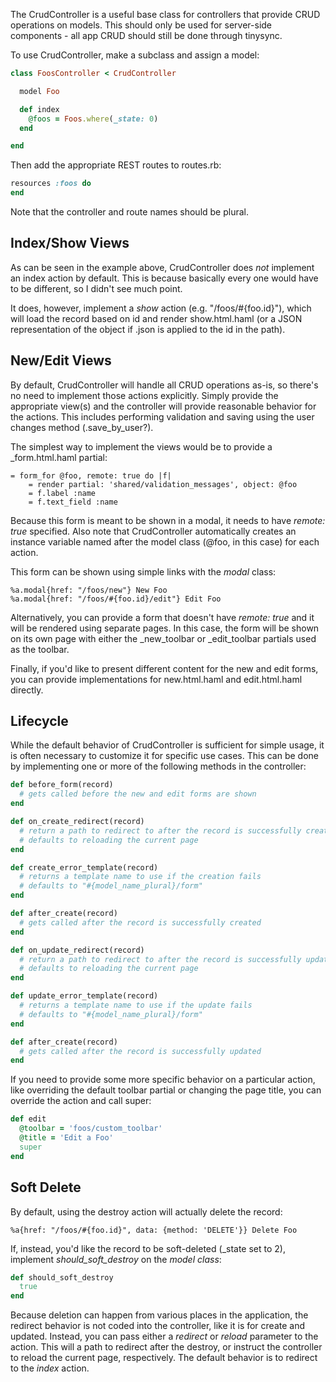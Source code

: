The CrudController is a useful base class for controllers that provide CRUD operations on models. This should only be used for server-side components - all app CRUD should still be done through tinysync.

To use CrudController, make a subclass and assign a model:

```ruby
class FoosController < CrudController 

  model Foo

  def index
    @foos = Foos.where(_state: 0)
  end

end
```

Then add the appropriate REST routes to routes.rb:

```ruby
resources :foos do 
end
```

Note that the controller and route names should be plural.

## Index/Show Views

As can be seen in the example above, CrudController does *not* implement an index action by default. This is because basically every one would have to be different, so I didn't see much point. 

It does, however, implement a *show* action (e.g. "/foos/#{foo.id}"), which will load the record based on id and render show.html.haml (or a JSON representation of the object if .json is applied to the id in the path).

## New/Edit Views

By default, CrudController will handle all CRUD operations as-is, so there's no need to implement those actions explicitly. Simply provide the appropriate view(s) and the controller will provide reasonable behavior for the actions. This includes performing validation and saving using the user changes method (.save_by_user?).

The simplest way to implement the views would be to provide a _form.html.haml partial:

```haml
= form_for @foo, remote: true do |f|
    = render partial: 'shared/validation_messages', object: @foo
    = f.label :name
    = f.text_field :name
```

Because this form is meant to be shown in a modal, it needs to have *remote: true* specified. Also note that CrudController automatically creates an instance variable named after the model class (@foo, in this case) for each action.

This form can be shown using simple links with the *modal* class: 

```haml
%a.modal{href: "/foos/new"} New Foo
%a.modal{href: "/foos/#{foo.id}/edit"} Edit Foo
```

Alternatively, you can provide a form that doesn't have *remote: true* and it will be rendered using separate pages. In this case, the form will be shown on its own page with either the _new_toolbar or _edit_toolbar partials used as the toolbar.

Finally, if you'd like to present different content for the new and edit forms, you can provide implementations for new.html.haml and edit.html.haml directly. 

## Lifecycle

While the default behavior of CrudController is sufficient for simple usage, it is often necessary to customize it for specific use cases. This can be done by implementing one or more of the following methods in the controller:

```ruby
def before_form(record)
  # gets called before the new and edit forms are shown
end

def on_create_redirect(record)
  # return a path to redirect to after the record is successfully created
  # defaults to reloading the current page
end

def create_error_template(record)
  # returns a template name to use if the creation fails
  # defaults to "#{model_name_plural}/form"
end

def after_create(record)
  # gets called after the record is successfully created
end

def on_update_redirect(record)
  # return a path to redirect to after the record is successfully updated
  # defaults to reloading the current page
end

def update_error_template(record)
  # returns a template name to use if the update fails
  # defaults to "#{model_name_plural}/form"
end

def after_create(record)
  # gets called after the record is successfully updated
end
```

If you need to provide some more specific behavior on a particular action, like overriding the default toolbar partial or changing the page title, you can override the action and call super:

```ruby
def edit
  @toolbar = 'foos/custom_toolbar'
  @title = 'Edit a Foo'
  super
end
```

## Soft Delete

By default, using the destroy action will actually delete the record: 

```haml
%a{href: "/foos/#{foo.id}", data: {method: 'DELETE'}} Delete Foo
```

If, instead, you'd like the record to be soft-deleted (_state set to 2), implement *should_soft_destroy* on the *model class*:

```ruby
def should_soft_destroy
  true
end
```

Because deletion can happen from various places in the application, the redirect behavior is not coded into the controller, like it is for create and updated. Instead, you can pass either a *redirect* or *reload* parameter to the action. This will a path to redirect after the destroy, or instruct the controller to reload the current page, respectively. The default behavior is to redirect to the *index* action.



